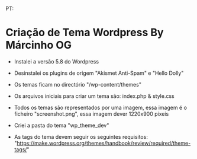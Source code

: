 PT:

# Criação de Tema Wordpress By Márcinho OG

- Instalei a versão 5.8 do Wordpress

- Desinstalei os plugins de origem "Akismet Anti-Spam" e "Hello Dolly"

- Os temas ficam no directório "/wp-content/themes"

- Os arquivos iniciais para criar um tema são: index.php & style.css

- Todos os temas são representados por uma imagem, essa imagem é o ficheiro "screenshot.png", essa imagem dever 1220x900 pixeis

- Criei a pasta do tema "wp_theme_dev"

- As tags do tema devem seguir os seguintes requisitos: "https://make.wordpress.org/themes/handbook/review/required/theme-tags/"